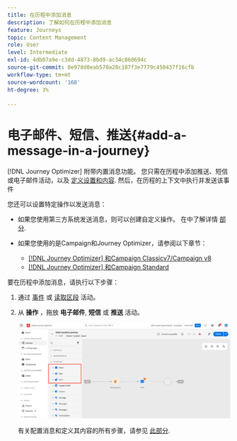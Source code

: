 ```yaml
---
title: 在历程中添加消息
description: 了解如何在历程中添加消息
feature: Journeys
topic: Content Management
role: User
level: Intermediate
exl-id: 4db07a9e-c3dd-4873-8bd9-ac34c860694c
source-git-commit: 0e978d0eab570a28c187f3e7779c450437f16cfb
workflow-type: tm+mt
source-wordcount: '168'
ht-degree: 3%

---
```


# 电子邮件、短信、推送{#add-a-message-in-a-journey}

[!DNL Journey Optimizer] 附带内置消息功能。 您只需在历程中添加推送、短信或电子邮件活动，以及 [定义设置和内容](../messages/get-started-content.md). 然后，在历程的上下文中执行并发送该事件

您还可以设置特定操作以发送消息：

* 如果您使用第三方系统发送消息，则可以创建自定义操作。 在中了解详情 [部分](../action/action.md).

* 如果您使用的是Campaign和Journey Optimizer，请参阅以下章节：

   * [[!DNL Journey Optimizer] 和Campaign Classicv7/Campaign v8](../action/acc-action.md)
   * [[!DNL Journey Optimizer] 和Campaign Standard](../action/acs-action.md)

要在历程中添加消息，请执行以下步骤：

1. 通过 [事件](general-events.md) 或 [读取区段](read-segment.md) 活动。

1. 从 **操作** ，拖放 **电子邮件**, **短信** 或 **推送** 活动。

   ![](../messages/assets/add-a-message.png)


   有关配置消息和定义其内容的所有步骤，请参见 [此部分](../messages/get-started-content.md).


